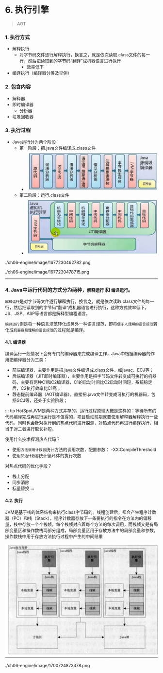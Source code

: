 # 6. 执行引擎

> AOT


### 1. 执行方式

- 解释执行
   - 对字节码文件逐行解释执行，换言之，就是依次读取.class文件的每一行，然后把读取到的字节码“翻译”成机器语言进行执行
      - 效率低下
- 编译执行（编译器分类及举例）



### 2. 包含内容

- 解释器
- 即时编译器
   - 分析器
- 垃圾回收器

### 3. 执行过程

- Java运行分为两个阶段
   - 第一阶段：把.java文件编译成.class文件
      - ![](./ch06-engine/image/1677230462782.png)
   - 第二阶段：运行.class文件
      - ![](./ch06-engine/image/1677230478715.png)

./ch06-engine/image/1677230462782.png

./ch06-engine/image/1677230478715.png















---



### 4. Java中运行代码的方式分为两种，`解释运行` 和 `编译运行`。

`解释运行`是对字节码文件逐行解释执行，换言之，就是依次读取.class文件的每一行，然后把读取到的字节码“翻译”成机器语言进行执行，这种方式效率低下。JS、JSP、ASP等语言都是解释型编程语言。

`编译运行`则是将一种语言规范转化成另外一种语言规范，即将`便于人理解的语言规范`转化成`机器容易理解的语言规范`的过程就是编译。


#### 4.1. 编译器

编译运行一般情况下会有专门的编译器来完成编译工作，Java中根据编译器的作用把编译器分为三类：

- 前端编译器，主要作用是把.java文件编译成.class文件，如javac、ECJ等；
- 后端编译器（JIT即时编译器），主要作用是把字节码文件转变成可执行的机器码，主要有两种C1和C2编译器，C1的启动时间比C2启动时间短，系统稳定后，C2执行效率比C1高；
- 静态提前编译器（AOT编译器），直接把.java文件转变成可执行的机器码，包括GCJ等，还处于实验阶段；

::: tip
HotSpotJVM是两种方式并存的。运行过程原理大概是这样的：等待所有的代码编译完成再进行运行是不值得的，项目启动前期就要使用解释器解释执行一些代码，同时也会针对执行到的热点代码进行探测，对热点代码再进行编译执行，相当于对二者进行取长补短。

使用什么技术探测热点代码？

- 使用`方法调用计数器`统计方法的调用次数，配置参数： -XX:CompileThreshold
- 使用`回边计数器`统计循环体的执行次数

对热点代码的优化手段？

- 栈上分配
- 同步消除
- 标量替换
:::

#### 4.2. 执行

JVM是基于栈的体系结构来执行class字节码的。线程创建后，都会产生程序计数器（PC）和栈（Stack），程序计数器存放下一条要执行的指令在方法内的偏移量，栈中存放一个个栈帧，每个栈帧对应着每个方法的每次调用，而栈帧又是有局部变量区和操作数栈两部分组成，局部变量区用于存放方法中的局部变量和参数，操作数栈中用于存放方法执行过程中产生的中间结果




![image.png](./ch06-engine/image/1700724873378.png)



./ch06-engine/image/1700724873378.png



